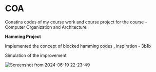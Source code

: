 # COA

Conatins codes of my course work and course project for the course - Computer Organization and Architecture

**Hamming Project**

Implemented the concept of blocked hamming codes , inspiration - 3b1b


Simulation of the improvement

![Screenshot from 2024-06-19 22-23-49](https://github.com/rzeta-10/COA/assets/125035257/494a1cdd-6df8-44c3-bcf8-cf8ac1e4cc6a)
